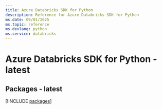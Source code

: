 ```yaml
---
title: Azure Databricks SDK for Python
description: Reference for Azure Databricks SDK for Python
ms.date: 09/01/2025
ms.topic: reference
ms.devlang: python
ms.service: databricks
---
```

# Azure Databricks SDK for Python - latest
## Packages - latest
[!INCLUDE [packages](databricks-index.md)]